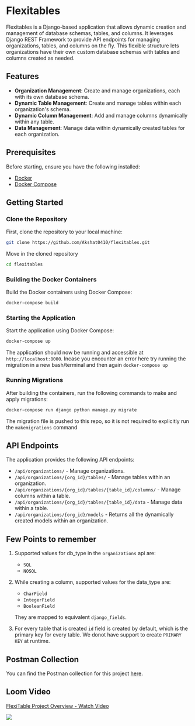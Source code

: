 # Flexitables

Flexitables is a Django-based application that allows dynamic creation and management of database schemas, tables, and columns. It leverages Django REST Framework to provide API endpoints for managing organizations, tables, and columns on the fly. This flexible structure lets organizations have their own custom database schemas with tables and columns created as needed.

## Features

- **Organization Management**: Create and manage organizations, each with its own database schema.
- **Dynamic Table Management**: Create and manage tables within each organization's schema.
- **Dynamic Column Management**: Add and manage columns dynamically within any table.
- **Data Management**: Manage data within dynamically created tables for each organization.

## Prerequisites

Before starting, ensure you have the following installed:

- [Docker](https://www.docker.com/)
- [Docker Compose](https://docs.docker.com/compose/)

## Getting Started

### Clone the Repository

First, clone the repository to your local machine:

```bash
git clone https://github.com/Akshat0410/flexitables.git
```

Move in the cloned repository

```bash
cd flexitables
```

### Building the Docker Containers

Build the Docker containers using Docker Compose:

```bash
docker-compose build
```

### Starting the Application

Start the application using Docker Compose:

```bash
docker-compose up
```
The application should now be running and accessible at `http://localhost:8000`.
Incase you encounter an error here try running the migration in a new bash/terminal and then again `docker-compose up`

### Running Migrations

After building the containers, run the following commands to make and apply migrations:

```bash
docker-compose run django python manage.py migrate
```
The migration file is pushed to this repo, so it is not required to explicitly run the `makemigrations` command

## API Endpoints

The application provides the following API endpoints:

- `/api/organizations/` - Manage organizations.
- `/api/organizations/{org_id}/tables/` - Manage tables within an organization.
- `/api/organizations/{org_id}/tables/{table_id}/columns/` - Manage columns within a table.
- `/api/organizations/{org_id}/tables/{table_id}/data` - Manage data within a table.
- `/api/organizations/{org_id}/models` - Returns all the dynamically created models within an organization.

## Few Points to remember
1. Supported values for db_type in the `organizations` api are:
    - `SQL`
    - `NOSQL`

2. While creating a column, supported values for the data_type are:
    - `CharField`
    - `IntegerField`
    - `BooleanField`

    They are mapped to equivalent `django_fields`.

3. For every table that is created `id` field is created by default, which is the primary key for every table. We donot have support to create `PRIMARY KEY` at runtime.

## Postman Collection

You can find the Postman collection for this project [here](https://drive.google.com/file/d/1fgz8cSjOZ1cmE6V7v06gWoRBOx7z6zt6/view?usp=drive_link).

## Loom Video
<div>
    <a href="https://www.loom.com/share/6d9d1758fb3549c393eb4ee3523ec9f5">
      <p>FlexiTable Project Overview - Watch Video</p>
    </a>
    <a href="https://www.loom.com/share/6d9d1758fb3549c393eb4ee3523ec9f5">
      <img style="max-width:300px;" src="https://cdn.loom.com/sessions/thumbnails/6d9d1758fb3549c393eb4ee3523ec9f5-0b1841530c6203e3-full-play.gif">
    </a>
  </div>